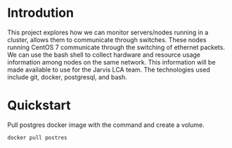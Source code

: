 # Introdution
This project explores how we can monitor servers/nodes running in a cluster, allows them to communicate through switches.
These nodes running CentOS 7 communicate through the switching of ethernet packets. We can use the bash shell
to collect hardware and resource usage information among nodes on the same network. This information will be made available
to use for the Jarvis LCA team. The technologies used include git, docker, postgresql, and bash.

# Quickstart
Pull postgres docker image with the command and create a volume. 
```
docker pull postres

```